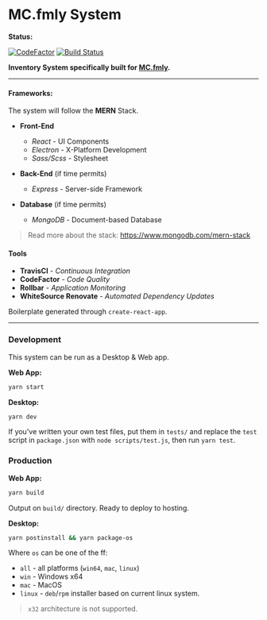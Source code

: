 # MC.fmly System

**Status:**

[![CodeFactor](https://www.codefactor.io/repository/github/jhdcruz/mc.fmly-system/badge?s=12c335ef55a5d9cb0a15c337d17ac27b97e843cd)](https://www.codefactor.io/repository/github/jhdcruz/mc.fmly-system) [![Build Status](https://travis-ci.com/jhdcruz/MC-Inventory-System.svg?token=fiiouVpFksoACZRN1N2B&branch=main)](https://travis-ci.com/jhdcruz/MC-Inventory-System)

**Inventory System specifically built for [MC.fmly](https://www.facebook.com/MC.fmly/).**

---

#### Frameworks:

The system will follow the **MERN** Stack.

- **Front-End**

  - _React_ - UI Components
  - _Electron_ - X-Platform Development
  - _Sass/Scss_ - Stylesheet

- **Back-End** (if time permits)

  - _Express_ - Server-side Framework

- **Database** (if time permits)
  - _MongoDB_ - Document-based Database

> Read more about the stack:
> https://www.mongodb.com/mern-stack

#### Tools

- **TravisCI** - _Continuous Integration_
- **CodeFactor** - _Code Quality_
- **Rollbar** - _Application Monitoring_
- **WhiteSource Renovate** - _Automated Dependency Updates_

Boilerplate generated through `create-react-app`.

---

### Development

This system can be run as a Desktop & Web app.

**Web App:**

```bash
yarn start
```

**Desktop:**

```bash
yarn dev
```

If you've written your own test files, put them in `tests/` and replace the `test` script in `package.json` with `node scripts/test.js`, then run `yarn test`.

### Production

**Web App:**

```bash
yarn build
```

Output on `build/` directory. Ready to deploy to hosting.

**Desktop:**

```bash
yarn postinstall && yarn package-os
```

Where `os` can be one of the ff:

- `all` - all platforms (`win64`, `mac`, `linux`)
- `win` - Windows x64
- `mac` - MacOS
- `linux` - `deb`/`rpm` installer based on current linux system.

> `x32` architecture is not supported.
